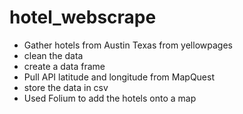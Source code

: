 # hotel_webscrape

- Gather hotels from Austin Texas from yellowpages
- clean the data
- create a data frame
- Pull API latitude and longitude from MapQuest
- store the data in csv
- Used Folium to add the hotels onto a map
